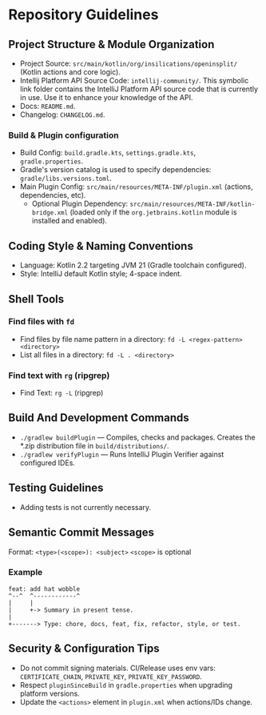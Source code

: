 # Repository Guidelines

## Project Structure & Module Organization
- Project Source: `src/main/kotlin/org/insilications/openinsplit/` (Kotlin actions and core logic).
- Intellij Platform API Source Code: `intellij-community/`. This symbolic link folder contains the IntelliJ Platform API source code that is currently in use. Use it to enhance your knowledge of the API.
- Docs: `README.md`.
- Changelog: `CHANGELOG.md`.

### Build & Plugin configuration
- Build Config: `build.gradle.kts`, `settings.gradle.kts`, `gradle.properties`.
- Gradle's version catalog is used to specify dependencies: `gradle/libs.versions.toml`.
- Main Plugin Config: `src/main/resources/META-INF/plugin.xml` (actions, dependencies, etc).
  - Optional Plugin Dependency: ﻿`src/main/resources/META-INF/kotlin-bridge.xml` (loaded only if the `org.jetbrains.kotlin` module is installed and enabled).

## Coding Style & Naming Conventions
- Language: Kotlin 2.2 targeting JVM 21 (Gradle toolchain configured).
- Style: IntelliJ default Kotlin style; 4-space indent.

## Shell Tools
### Find files with `fd`
- Find files by file name pattern in a directory: `fd -L <regex-pattern> <directory>`
- List all files in a directory: `fd -L . <directory>`

### Find text with `rg` (ripgrep)
- Find Text: `rg -L` (ripgrep)

## Build And Development Commands
- `./gradlew buildPlugin` — Compiles, checks and packages. Creates the *.zip distribution file in `build/distributions/`.
- `./gradlew verifyPlugin` — Runs IntelliJ Plugin Verifier against configured IDEs.

## Testing Guidelines
- Adding tests is not currently necessary.

## Semantic Commit Messages
Format: `<type>(<scope>): <subject>`
`<scope>` is optional

### Example
```
feat: add hat wobble
^--^  ^------------^
|     |
|     +-> Summary in present tense.
|
+-------> Type: chore, docs, feat, fix, refactor, style, or test.
```

## Security & Configuration Tips
- Do not commit signing materials. CI/Release uses env vars: `CERTIFICATE_CHAIN`, `PRIVATE_KEY`, `PRIVATE_KEY_PASSWORD`.
- Respect `pluginSinceBuild` in `gradle.properties` when upgrading platform versions.
- Update the `<actions>` element in `plugin.xml` when actions/IDs change.
